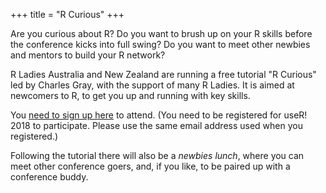 +++
title = "R Curious"
+++

Are you curious about R? Do you want to brush up on your R skills before the conference kicks into full swing? Do you want to meet other newbies and mentors to build your R network?

R Ladies Australia and New Zealand are running a free tutorial "R Curious" led by Charles Gray, with the support of many R Ladies. It is aimed at newcomers to R, to get you up and running with key skills. 

You [need to sign up here](https://goo.gl/forms/k3FqgLd7RRnnaKT43) to attend. (You need to be registered for useR! 2018 to participate. Please use the same email address used when you registered.)

Following the tutorial there will also be a *newbies lunch*, where you can meet other conference goers, and, if you like, to be paired up with a conference buddy.



